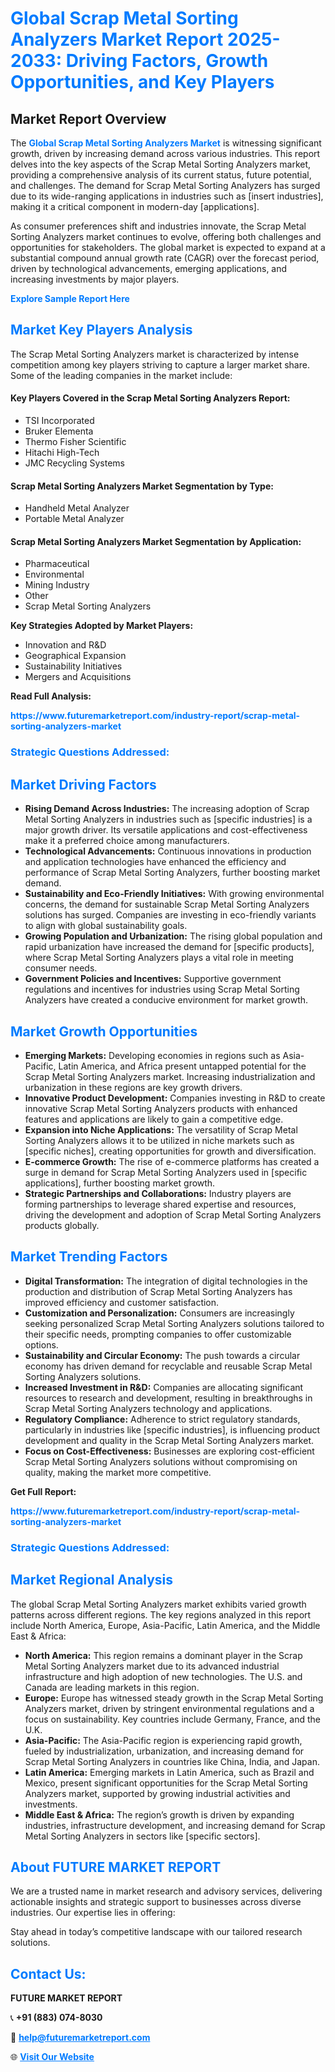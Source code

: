 <h1 style="color: #007BFF;">Global Scrap Metal Sorting Analyzers Market Report 2025-2033: Driving Factors, Growth Opportunities, and Key Players</h1>

<section id="overview">
<h2>Market Report Overview</h2>
<p>The <a href="https://www.futuremarketreport.com/industry-report/scrap-metal-sorting-analyzers-market" style="color: #007BFF; text-decoration: none;"><strong>Global Scrap Metal Sorting Analyzers Market</strong></a> is witnessing significant growth, driven by increasing demand across various industries. This report delves into the key aspects of the Scrap Metal Sorting Analyzers market, providing a comprehensive analysis of its current status, future potential, and challenges. The demand for Scrap Metal Sorting Analyzers has surged due to its wide-ranging applications in industries such as [insert industries], making it a critical component in modern-day [applications].</p>
<p>As consumer preferences shift and industries innovate, the Scrap Metal Sorting Analyzers market continues to evolve, offering both challenges and opportunities for stakeholders. The global market is expected to expand at a substantial compound annual growth rate (CAGR) over the forecast period, driven by technological advancements, emerging applications, and increasing investments by major players.</p>
</section>

<section id="overview">
<p><a href="https://www.futuremarketreport.com/request-sample/reportId=112351" style="color: #007BFF; text-decoration: none;"><strong>Explore Sample Report Here</strong></a></p>
</section>

<section id="key-players">
<h2 style="color: #007BFF;">Market Key Players Analysis</h2>
<p>The Scrap Metal Sorting Analyzers market is characterized by intense competition among key players striving to capture a larger market share. Some of the leading companies in the market include:</p>
<h4>Key Players Covered in the Scrap Metal Sorting Analyzers Report:</h4>
<ul><li>TSI Incorporated</li><li>Bruker Elementa</li><li>Thermo Fisher Scientific</li><li>Hitachi High-Tech</li><li>JMC Recycling Systems</li></ul>
<h4>Scrap Metal Sorting Analyzers Market Segmentation by Type:</h4>
<ul><li>Handheld Metal Analyzer</li><li>Portable Metal Analyzer</li></ul>

<h4>Scrap Metal Sorting Analyzers Market Segmentation by Application:</h4>
<ul><li>Pharmaceutical</li><li>Environmental</li><li>Mining Industry</li><li>Other</li><li>Scrap Metal Sorting Analyzers</li></ul>
<p><strong>Key Strategies Adopted by Market Players:</strong></p>
<ul>
<li>Innovation and R&D</li>
<li>Geographical Expansion</li>
<li>Sustainability Initiatives</li>
<li>Mergers and Acquisitions</li>
</ul>
</section>

<section>
<p><strong>Read Full Analysis: </strong></p><a href="https://www.futuremarketreport.com/industry-report/scrap-metal-sorting-analyzers-market" style="color: #007BFF; text-decoration: none;"><strong>https://www.futuremarketreport.com/industry-report/scrap-metal-sorting-analyzers-market</strong></a>
<h3 style="color: #007BFF;">Strategic Questions Addressed:</h3>
</section>

<section id="driving-factors">
<h2 style="color: #007BFF;">Market Driving Factors</h2>
<ul>
<li><strong>Rising Demand Across Industries:</strong> The increasing adoption of Scrap Metal Sorting Analyzers in industries such as [specific industries] is a major growth driver. Its versatile applications and cost-effectiveness make it a preferred choice among manufacturers.</li>
<li><strong>Technological Advancements:</strong> Continuous innovations in production and application technologies have enhanced the efficiency and performance of Scrap Metal Sorting Analyzers, further boosting market demand.</li>
<li><strong>Sustainability and Eco-Friendly Initiatives:</strong> With growing environmental concerns, the demand for sustainable Scrap Metal Sorting Analyzers solutions has surged. Companies are investing in eco-friendly variants to align with global sustainability goals.</li>
<li><strong>Growing Population and Urbanization:</strong> The rising global population and rapid urbanization have increased the demand for [specific products], where Scrap Metal Sorting Analyzers plays a vital role in meeting consumer needs.</li>
<li><strong>Government Policies and Incentives:</strong> Supportive government regulations and incentives for industries using Scrap Metal Sorting Analyzers have created a conducive environment for market growth.</li>
</ul>
</section>

<section id="growth-opportunities">
<h2 style="color: #007BFF;">Market Growth Opportunities</h2>
<ul>
<li><strong>Emerging Markets:</strong> Developing economies in regions such as Asia-Pacific, Latin America, and Africa present untapped potential for the Scrap Metal Sorting Analyzers market. Increasing industrialization and urbanization in these regions are key growth drivers.</li>
<li><strong>Innovative Product Development:</strong> Companies investing in R&D to create innovative Scrap Metal Sorting Analyzers products with enhanced features and applications are likely to gain a competitive edge.</li>
<li><strong>Expansion into Niche Applications:</strong> The versatility of Scrap Metal Sorting Analyzers allows it to be utilized in niche markets such as [specific niches], creating opportunities for growth and diversification.</li>
<li><strong>E-commerce Growth:</strong> The rise of e-commerce platforms has created a surge in demand for Scrap Metal Sorting Analyzers used in [specific applications], further boosting market growth.</li>
<li><strong>Strategic Partnerships and Collaborations:</strong> Industry players are forming partnerships to leverage shared expertise and resources, driving the development and adoption of Scrap Metal Sorting Analyzers products globally.</li>
</ul>
</section>

<section id="trending-factors">
<h2 style="color: #007BFF;">Market Trending Factors</h2>
<ul>
<li><strong>Digital Transformation:</strong> The integration of digital technologies in the production and distribution of Scrap Metal Sorting Analyzers has improved efficiency and customer satisfaction.</li>
<li><strong>Customization and Personalization:</strong> Consumers are increasingly seeking personalized Scrap Metal Sorting Analyzers solutions tailored to their specific needs, prompting companies to offer customizable options.</li>
<li><strong>Sustainability and Circular Economy:</strong> The push towards a circular economy has driven demand for recyclable and reusable Scrap Metal Sorting Analyzers solutions.</li>
<li><strong>Increased Investment in R&D:</strong> Companies are allocating significant resources to research and development, resulting in breakthroughs in Scrap Metal Sorting Analyzers technology and applications.</li>
<li><strong>Regulatory Compliance:</strong> Adherence to strict regulatory standards, particularly in industries like [specific industries], is influencing product development and quality in the Scrap Metal Sorting Analyzers market.</li>
<li><strong>Focus on Cost-Effectiveness:</strong> Businesses are exploring cost-efficient Scrap Metal Sorting Analyzers solutions without compromising on quality, making the market more competitive.</li>
</ul>
</section>

<section>
<p><strong>Get Full Report: </strong></p><a href="https://www.futuremarketreport.com/industry-report/scrap-metal-sorting-analyzers-market" style="color: #007BFF; text-decoration: none;"><strong>https://www.futuremarketreport.com/industry-report/scrap-metal-sorting-analyzers-market</strong></a>
<h3 style="color: #007BFF;">Strategic Questions Addressed:</h3>
</section>


<section id="regional-analysis">
<h2 style="color: #007BFF;">Market Regional Analysis</h2>
<p>The global Scrap Metal Sorting Analyzers market exhibits varied growth patterns across different regions. The key regions analyzed in this report include North America, Europe, Asia-Pacific, Latin America, and the Middle East & Africa:</p>
<ul>
<li><strong>North America:</strong> This region remains a dominant player in the Scrap Metal Sorting Analyzers market due to its advanced industrial infrastructure and high adoption of new technologies. The U.S. and Canada are leading markets in this region.</li>
<li><strong>Europe:</strong> Europe has witnessed steady growth in the Scrap Metal Sorting Analyzers market, driven by stringent environmental regulations and a focus on sustainability. Key countries include Germany, France, and the U.K.</li>
<li><strong>Asia-Pacific:</strong> The Asia-Pacific region is experiencing rapid growth, fueled by industrialization, urbanization, and increasing demand for Scrap Metal Sorting Analyzers in countries like China, India, and Japan.</li>
<li><strong>Latin America:</strong> Emerging markets in Latin America, such as Brazil and Mexico, present significant opportunities for the Scrap Metal Sorting Analyzers market, supported by growing industrial activities and investments.</li>
<li><strong>Middle East & Africa:</strong> The region’s growth is driven by expanding industries, infrastructure development, and increasing demand for Scrap Metal Sorting Analyzers in sectors like [specific sectors].</li>
</ul>
</section>

<footer>
<h2 style="color: #007BFF;">About FUTURE MARKET REPORT</h2>
<p>We are a trusted name in market research and advisory services, delivering actionable insights and strategic support to businesses across diverse industries. Our expertise lies in offering:</p>

<p>Stay ahead in today’s competitive landscape with our tailored research solutions.</p>

<h2 style="color: #007BFF;">Contact Us:</h2>
<p><strong>FUTURE MARKET REPORT</strong></p>
<p>📞 <strong>+91 (883) 074-8030</strong></p>
<p>📧 <strong><a href="mailto:help@futuremarketreport.com" style="color: #007BFF;">help@futuremarketreport.com</a></strong></p>
<p>🌐 <strong><a href="https://www.futuremarketreport.com/" style="color: #007BFF;">Visit Our Website</a></strong></p>
</footer>